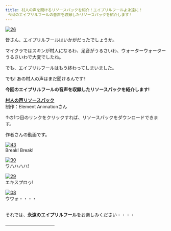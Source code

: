 ```yaml
---
title: 村人の声を聞けるリソースパックを紹介！エイプリルフールよ永遠に！
 今回のエイプリルフールの音声を収録したリソースパックを紹介します！
---
```


[![26](https://cdn-ak.f.st-hatena.com/images/fotolife/s/sasigume/20210208/20210208145408.png)](#8/0/8070520a.png "26")

皆さん、エイプリルフールはいかがだったでしょうか。

マイクラではスキンが村人になるわ、足音がうるさいわ、ウォーターウォーターうるさいわで大変でしたね。

でも、エイプリルフールはもう終わってしまいました。

でも! あの村人の声はまだ聞けるんです!

**今回のエイプリルフールの音声を収録したリソースパックを紹介します!** 

[**村人の声リソースパック**](http://www.elementanimation.com/TEAVSRP2.zip)  
制作：Element Animationさん

↑の1つ目のリンクをクリックすれば、リソースパックをダウンロードできます。

作者さんの動画です。

[![43](https://cdn-ak.f.st-hatena.com/images/fotolife/s/sasigume/20210208/20210208150505.png)](#8/a/8a2abf96.png "43")  
Break! Break!

[![30](https://cdn-ak.f.st-hatena.com/images/fotolife/s/sasigume/20210208/20210208162923.png)](#d/f/df7a36a6.png "30")  
ワハハハハ!

[![29](https://cdn-ak.f.st-hatena.com/images/fotolife/s/sasigume/20210208/20210208152947.png)](#a/3/a31a80c6.png "29")  
エキスプロゥ!

[![08](https://cdn-ak.f.st-hatena.com/images/fotolife/s/sasigume/20210208/20210208133613.png)](#3/9/39683cd4.png "08")  
ウウォ・・・・

   
それでは、**永遠のエイプリルフール**をお楽しみください・・・・  

———————————
